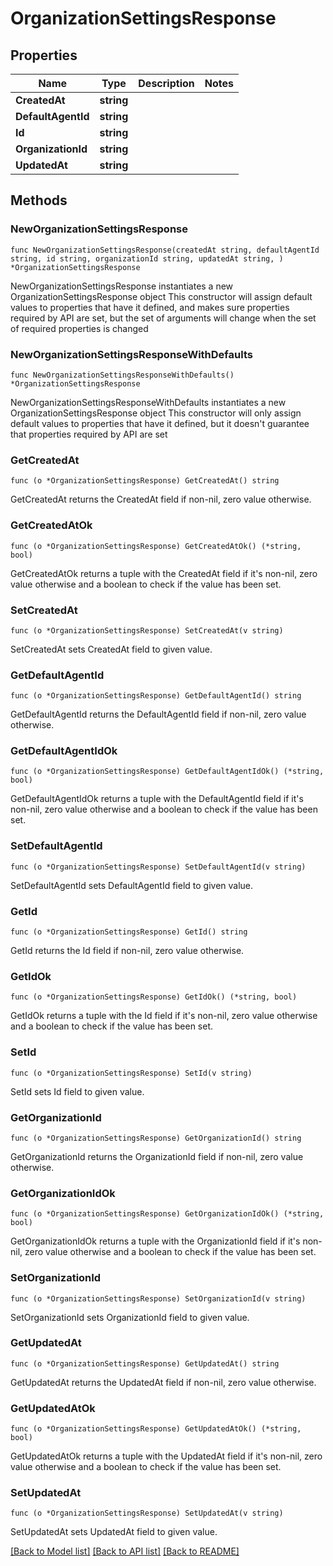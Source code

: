 # OrganizationSettingsResponse

## Properties

Name | Type | Description | Notes
------------ | ------------- | ------------- | -------------
**CreatedAt** | **string** |  | 
**DefaultAgentId** | **string** |  | 
**Id** | **string** |  | 
**OrganizationId** | **string** |  | 
**UpdatedAt** | **string** |  | 

## Methods

### NewOrganizationSettingsResponse

`func NewOrganizationSettingsResponse(createdAt string, defaultAgentId string, id string, organizationId string, updatedAt string, ) *OrganizationSettingsResponse`

NewOrganizationSettingsResponse instantiates a new OrganizationSettingsResponse object
This constructor will assign default values to properties that have it defined,
and makes sure properties required by API are set, but the set of arguments
will change when the set of required properties is changed

### NewOrganizationSettingsResponseWithDefaults

`func NewOrganizationSettingsResponseWithDefaults() *OrganizationSettingsResponse`

NewOrganizationSettingsResponseWithDefaults instantiates a new OrganizationSettingsResponse object
This constructor will only assign default values to properties that have it defined,
but it doesn't guarantee that properties required by API are set

### GetCreatedAt

`func (o *OrganizationSettingsResponse) GetCreatedAt() string`

GetCreatedAt returns the CreatedAt field if non-nil, zero value otherwise.

### GetCreatedAtOk

`func (o *OrganizationSettingsResponse) GetCreatedAtOk() (*string, bool)`

GetCreatedAtOk returns a tuple with the CreatedAt field if it's non-nil, zero value otherwise
and a boolean to check if the value has been set.

### SetCreatedAt

`func (o *OrganizationSettingsResponse) SetCreatedAt(v string)`

SetCreatedAt sets CreatedAt field to given value.


### GetDefaultAgentId

`func (o *OrganizationSettingsResponse) GetDefaultAgentId() string`

GetDefaultAgentId returns the DefaultAgentId field if non-nil, zero value otherwise.

### GetDefaultAgentIdOk

`func (o *OrganizationSettingsResponse) GetDefaultAgentIdOk() (*string, bool)`

GetDefaultAgentIdOk returns a tuple with the DefaultAgentId field if it's non-nil, zero value otherwise
and a boolean to check if the value has been set.

### SetDefaultAgentId

`func (o *OrganizationSettingsResponse) SetDefaultAgentId(v string)`

SetDefaultAgentId sets DefaultAgentId field to given value.


### GetId

`func (o *OrganizationSettingsResponse) GetId() string`

GetId returns the Id field if non-nil, zero value otherwise.

### GetIdOk

`func (o *OrganizationSettingsResponse) GetIdOk() (*string, bool)`

GetIdOk returns a tuple with the Id field if it's non-nil, zero value otherwise
and a boolean to check if the value has been set.

### SetId

`func (o *OrganizationSettingsResponse) SetId(v string)`

SetId sets Id field to given value.


### GetOrganizationId

`func (o *OrganizationSettingsResponse) GetOrganizationId() string`

GetOrganizationId returns the OrganizationId field if non-nil, zero value otherwise.

### GetOrganizationIdOk

`func (o *OrganizationSettingsResponse) GetOrganizationIdOk() (*string, bool)`

GetOrganizationIdOk returns a tuple with the OrganizationId field if it's non-nil, zero value otherwise
and a boolean to check if the value has been set.

### SetOrganizationId

`func (o *OrganizationSettingsResponse) SetOrganizationId(v string)`

SetOrganizationId sets OrganizationId field to given value.


### GetUpdatedAt

`func (o *OrganizationSettingsResponse) GetUpdatedAt() string`

GetUpdatedAt returns the UpdatedAt field if non-nil, zero value otherwise.

### GetUpdatedAtOk

`func (o *OrganizationSettingsResponse) GetUpdatedAtOk() (*string, bool)`

GetUpdatedAtOk returns a tuple with the UpdatedAt field if it's non-nil, zero value otherwise
and a boolean to check if the value has been set.

### SetUpdatedAt

`func (o *OrganizationSettingsResponse) SetUpdatedAt(v string)`

SetUpdatedAt sets UpdatedAt field to given value.



[[Back to Model list]](../README.md#documentation-for-models) [[Back to API list]](../README.md#documentation-for-api-endpoints) [[Back to README]](../README.md)


